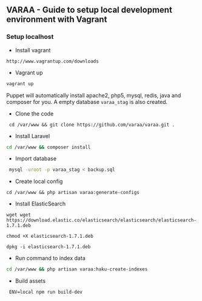 ## VARAA - Guide to setup local development environment with Vagrant


### Setup localhost
* Install vagrant

```
http://www.vagrantup.com/downloads
```

* Vagrant up

```bash
vagrant up
```

Puppet will automatically install apache2, php5, mysql, redis, java and composer for you. A empty database `varaa_stag` is also created.

* Clone the code

```
 cd /var/www && git clone https://github.com/varaa/varaa.git .
```

* Install Laravel

```bash
cd /var/www && composer install
```

* Import database

```bash
 mysql -uroot -p varaa_stag < backup.sql
```

* Create local config

```
cd /var/www && php artisan varaa:generate-configs
```
* Install ElasticSearch

```
wget wget https://download.elastic.co/elasticsearch/elasticsearch/elasticsearch-1.7.1.deb
```

```
chmod +X elasticsearch-1.7.1.deb
```

```
dpkg -i elasticsearch-1.7.1.deb
```

* Run command to index data

```bash
cd /var/www && php artisan varaa:haku-create-indexes
```

* Build assets

```
 ENV=local npm run build-dev
```
